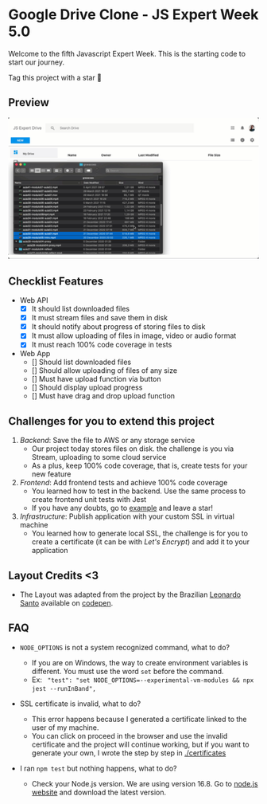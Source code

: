# Google Drive Clone - JS Expert Week 5.0

Welcome to the fifth Javascript Expert Week. This is the starting code to start our journey.

Tag this project with a star 🌟

## Preview

![](./resources/demo.gif)


## Checklist Features

- Web API
    - [x] It should list downloaded files
    - [x] It must stream files and save them in disk
    - [x] It should notify about progress of storing files to disk
    - [x] It must allow uploading of files in image, video or audio format
    - [x] It must reach 100% code coverage in tests

- Web App
    - [] Should list downloaded files
    - [] Should allow uploading of files of any size
    - [] Must have upload function via button
    - [] Should display upload progress
    - [] Must have drag and drop upload function


## Challenges for you to extend this project

1. *Backend*: Save the file to AWS or any storage service
     - Our project today stores files on disk. the challenge is you via Stream, uploading to some cloud service
     - As a plus, keep 100% code coverage, that is, create tests for your new feature
2. *Frontend*: Add frontend tests and achieve 100% code coverage
    - You learned how to test in the backend. Use the same process to create frontend unit tests with Jest
    - If you have any doubts, go to [example](https://github.com/ErickWendel/tdd-frontend-example) and leave a star!
3. *Infrastructure*: Publish application with your custom SSL in virtual machine
    - You learned how to generate local SSL, the challenge is for you to create a certificate (it can be with *Let's Encrypt*) and add it to your application

## Layout Credits <3

- The Layout was adapted from the project by the Brazilian [Leonardo Santo](https://github.com/leoespsanto) available on [codepen](https://codepen.io/leoespsanto/pen/KZMMKG).

## FAQ
- `NODE_OPTIONS` is not a system recognized command, what to do?
    - If you are on Windows, the way to create environment variables is different. You must use the word `set` before the command.
    - Ex: ` "test": "set NODE_OPTIONS=--experimental-vm-modules && npx jest --runInBand",`

- SSL certificate is invalid, what to do?
    - This error happens because I generated a certificate linked to the user of my machine.
    - You can click on proceed in the browser and use the invalid certificate and the project will continue working, but if you want to generate your own, I wrote the step by step in [./certificates](./certificates)

- I ran `npm test` but nothing happens, what to do?
    - Check your Node.js version. We are using version 16.8. Go to [node.js website](https://nodejs.org) and download the latest version.
